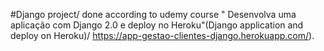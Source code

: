 #Django project/ done according to udemy course " Desenvolva uma aplicação com Django 2.0 e deploy no Heroku"(Django application and deploy on Heroku)/ https://app-gestao-clientes-django.herokuapp.com/).
